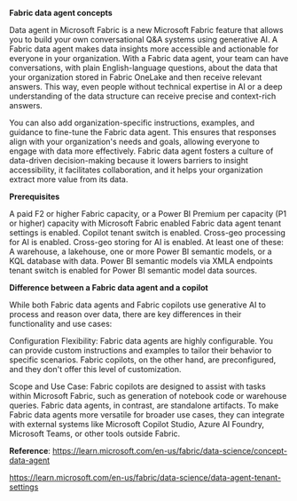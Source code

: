 **Fabric data agent concepts**

Data agent in Microsoft Fabric is a new Microsoft Fabric feature that allows you to build your own conversational Q&A systems using generative AI. A Fabric data agent makes data insights more accessible and actionable for everyone in your organization. With a Fabric data agent, your team can have conversations, with plain English-language questions, about the data that your organization stored in Fabric OneLake and then receive relevant answers. This way, even people without technical expertise in AI or a deep understanding of the data structure can receive precise and context-rich answers.

You can also add organization-specific instructions, examples, and guidance to fine-tune the Fabric data agent. This ensures that responses align with your organization's needs and goals, allowing everyone to engage with data more effectively. Fabric data agent fosters a culture of data-driven decision-making because it lowers barriers to insight accessibility, it facilitates collaboration, and it helps your organization extract more value from its data.

**Prerequisites**

A paid F2 or higher Fabric capacity, or a Power BI Premium per capacity (P1 or higher) capacity with Microsoft Fabric enabled
Fabric data agent tenant settings is enabled.
Copilot tenant switch is enabled.
Cross-geo processing for AI is enabled.
Cross-geo storing for AI is enabled.
At least one of these: A warehouse, a lakehouse, one or more Power BI semantic models, or a KQL database with data.
Power BI semantic models via XMLA endpoints tenant switch is enabled for Power BI semantic model data sources.

**Difference between a Fabric data agent and a copilot**

While both Fabric data agents and Fabric copilots use generative AI to process and reason over data, there are key differences in their functionality and use cases:

Configuration Flexibility: Fabric data agents are highly configurable. You can provide custom instructions and examples to tailor their behavior to specific scenarios. Fabric copilots, on the other hand, are preconfigured, and they don't offer this level of customization.

Scope and Use Case: Fabric copilots are designed to assist with tasks within Microsoft Fabric, such as generation of notebook code or warehouse queries. Fabric data agents, in contrast, are standalone artifacts. To make Fabric data agents more versatile for broader use cases, they can integrate with external systems like Microsoft Copilot Studio, Azure AI Foundry, Microsoft Teams, or other tools outside Fabric.

**Reference**: https://learn.microsoft.com/en-us/fabric/data-science/concept-data-agent

https://learn.microsoft.com/en-us/fabric/data-science/data-agent-tenant-settings

